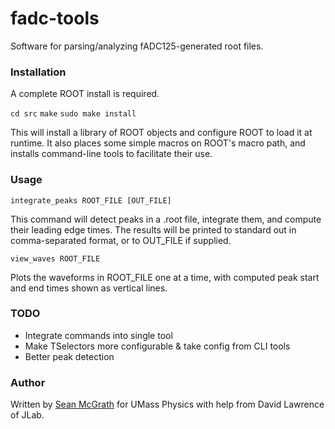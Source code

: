 # fadc-tools
Software for parsing/analyzing fADC125-generated root files.

### Installation

A complete ROOT install is required.

`cd src`
`make`
`sudo make install`

This will install a library of ROOT objects and configure ROOT to load it at runtime. It also places some simple macros on ROOT's macro path, and installs command-line tools to facilitate their use.

### Usage

`integrate_peaks ROOT_FILE [OUT_FILE]`

This command will detect peaks in a .root file, integrate them, and compute their leading edge times. The results will be printed to standard out in comma-separated format, or to OUT_FILE if supplied.

`view_waves ROOT_FILE` 

Plots the waveforms in ROOT_FILE one at a time, with computed peak start and end times shown as vertical lines.

### TODO
* Integrate commands into single tool
* Make TSelectors more configurable & take config from CLI tools
* Better peak detection

### Author

Written by [Sean McGrath](www.smcgrath.me) for UMass Physics with help from David Lawrence of JLab.
